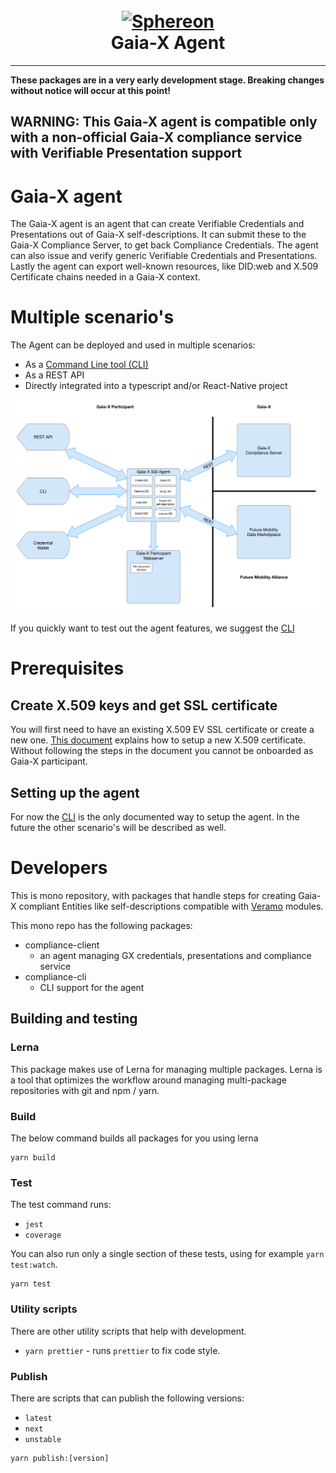 <!--suppress HtmlDeprecatedAttribute -->
<h1 align="center">
  <br>
  <a href="https://www.sphereon.com"><img src="https://sphereon.com/content/themes/sphereon/assets/img/logo.svg" alt="Sphereon" width="400"></a>
  <br>Gaia-X Agent 
  <br>
</h1>

---

__These packages are in a very early development stage. Breaking changes without notice will occur at this
point!__

**WARNING: This Gaia-X agent is compatible only with a non-official Gaia-X compliance service with Verifiable Presentation support**
---

# Gaia-X agent

The Gaia-X agent is an agent that can create Verifiable Credentials and Presentations out of Gaia-X self-descriptions.
It can submit these to the Gaia-X Compliance Server, to get back Compliance Credentials. The agent can also issue and
verify generic Verifiable Credentials and Presentations.
Lastly the agent can export well-known resources, like DID:web and X.509 Certificate chains needed in a Gaia-X context.

# Multiple scenario's

The Agent can be deployed and used in multiple scenarios:

- As a [Command Line tool (CLI)](packages/gx-agent-cli/README.md)
- As a REST API
- Directly integrated into a typescript and/or React-Native project

![Overview](./fixtures/overview.png)

If you quickly want to test out the agent features, we suggest the [CLI](packages/gx-agent-cli/README.md)

# Prerequisites

## Create X.509 keys and get SSL certificate

You will first need to have an existing X.509 EV SSL certificate or create a new one. [This document](./docs/X509-setup.md)
explains how to setup a new X.509 certificate. Without following the steps in the document you cannot be onboarded as
Gaia-X participant.

## Setting up the agent

For now the [CLI](packages/gx-agent-cli/README.md) is the only documented way to setup the agent. In the future the
other scenario's will be described as well.

# Developers

This is mono repository, with packages that handle steps for creating Gaia-X compliant Entities like self-descriptions
compatible with [Veramo](https://veramo.io) modules.

This mono repo has the following packages:

- compliance-client
    - an agent managing GX credentials, presentations and compliance service
- compliance-cli
    - CLI support for the agent

## Building and testing

### Lerna

This package makes use of Lerna for managing multiple packages. Lerna is a tool that optimizes the workflow around
managing multi-package repositories with git and npm / yarn.

### Build

The below command builds all packages for you using lerna

```shell
yarn build
```

### Test

The test command runs:

* `jest`
* `coverage`

You can also run only a single section of these tests, using for example `yarn test:watch`.

```shell
yarn test
```

### Utility scripts

There are other utility scripts that help with development.

* `yarn prettier` - runs `prettier` to fix code style.

### Publish

There are scripts that can publish the following versions:

* `latest`
* `next`
* `unstable`

```shell
yarn publish:[version]
```

